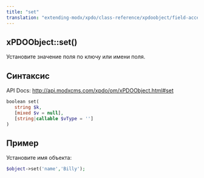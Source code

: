 ```yaml
---
title: "set"
translation: "extending-modx/xpdo/class-reference/xpdoobject/field-accessors/set"
---
```


## xPDOObject::set()

Установите значение поля по ключу или имени поля.

## Синтаксис

API Docs: <http://api.modxcms.com/xpdo/om/xPDOObject.html#set>

```php
boolean set(
   string $k,
   [mixed $v = null],
   [string|callable $vType = '']
)
```

## Пример

Установите имя объекта:

```php
$object->set('name','Billy');
```
